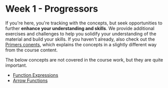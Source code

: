# Week 1 - Progressors

If you're here, you're tracking with the concepts, but seek opportunities to further **enhance your understanding and skills**.  We provide additional exercises and challenges to help you solidify your understanding of the material and build your skills.  If you haven't already, also check out the [Primers conents](../1-primers/), which explains the concepts in a slightly different way from the course content.

The below concepts are not covered in the course work, but they are quite important.

- [Function Expressions](./1-function-expressions/README.md)
- [Arrow Functions](./2-arrow-functions/README.md)